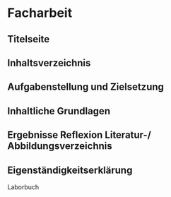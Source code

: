 # Facharbeit

## Titelseite

## Inhaltsverzeichnis

## Aufgabenstellung und Zielsetzung

## Inhaltliche Grundlagen

## Ergebnisse Reflexion Literatur-/ Abbildungsverzeichnis

## Eigenständigkeitserklärung

Laborbuch